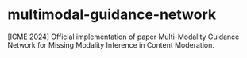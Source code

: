 # multimodal-guidance-network
[ICME 2024] Official implementation of paper Multi-Modality Guidance Network for Missing Modality Inference in Content Moderation.
